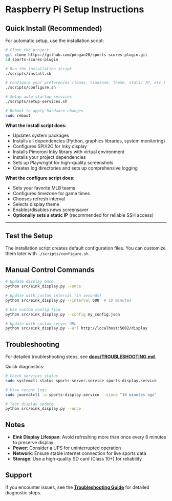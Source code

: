 # Raspberry Pi Setup Instructions

## Quick Install (Recommended)

For automatic setup, use the installation script:

```bash
# Clone the project
git clone https://github.com/pdugan20/sports-scores-plugin.git
cd sports-scores-plugin

# Run the installation script
./scripts/install.sh

# Configure your preferences (teams, timezone, theme, static IP, etc.)
./scripts/configure.sh

# Setup auto-startup services
./scripts/setup-services.sh

# Reboot to apply hardware changes
sudo reboot
```

**What the install script does:**

- Updates system packages
- Installs all dependencies (Python, graphics libraries, system monitoring)
- Configures SPI/I2C for Inky display
- Installs Pimoroni Inky library with virtual environment
- Installs your project dependencies
- Sets up Playwright for high-quality screenshots
- Creates log directories and sets up comprehensive logging

**What the configure script does:**

- Sets your favorite MLB teams
- Configures timezone for game times
- Chooses refresh interval
- Selects display theme
- Enables/disables news screensaver
- **Optionally sets a static IP** (recommended for reliable SSH access)

---

## Test the Setup

The installation script creates default configuration files. You can customize them later with `./scripts/configure.sh`.

## Manual Control Commands

```bash
# Update display once
python src/eink_display.py --once

# Update with custom interval (in seconds)
python src/eink_display.py --interval 600  # 10 minutes

# Use custom config file
python src/eink_display.py --config my_config.json

# Update with custom server URL
python src/eink_display.py --url http://localhost:5002/display
```

## Troubleshooting

For detailed troubleshooting steps, see **[docs/TROUBLESHOOTING.md](TROUBLESHOOTING.md)**.

Quick diagnostics:

```bash
# Check services status
sudo systemctl status sports-server.service sports-display.service

# View recent logs
sudo journalctl -u sports-display.service --since "10 minutes ago"

# Test display update
python src/eink_display.py --once
```

## Notes

- **Eink Display Lifespan**: Avoid refreshing more than once every 6 minutes to preserve display
- **Power**: Consider a UPS for uninterrupted operation
- **Network**: Ensure stable internet connection for live sports data
- **Storage**: Use a high-quality SD card (Class 10+) for reliability

## Support

If you encounter issues, see the **[Troubleshooting Guide](TROUBLESHOOTING.md)** for detailed diagnostic steps.
